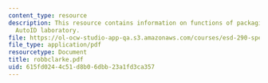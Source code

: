 ```yaml
---
content_type: resource
description: This resource contains information on functions of packaging and SoP
  AutoID laboratory.
file: https://ol-ocw-studio-app-qa.s3.amazonaws.com/courses/esd-290-special-topics-in-supply-chain-management-spring-2005/615fd0244c51d8b06dbb23a1fd3ca357_robbclarke.pdf
file_type: application/pdf
resourcetype: Document
title: robbclarke.pdf
uid: 615fd024-4c51-d8b0-6dbb-23a1fd3ca357
---
```


